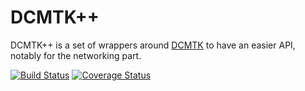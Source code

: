 DCMTK++
=======

DCMTK++ is a set of wrappers around [DCMTK](http://dicom.offis.de/dcmtk.php.en)
to have an easier API, notably for the networking part.

[![Build Status](https://travis-ci.org/lamyj/dcmtkpp.svg?branch=master)](https://travis-ci.org/lamyj/dcmtkpp)
[![Coverage Status](https://coveralls.io/repos/lamyj/dcmtkpp/badge.svg)](https://coveralls.io/r/lamyj/dcmtkpp)

